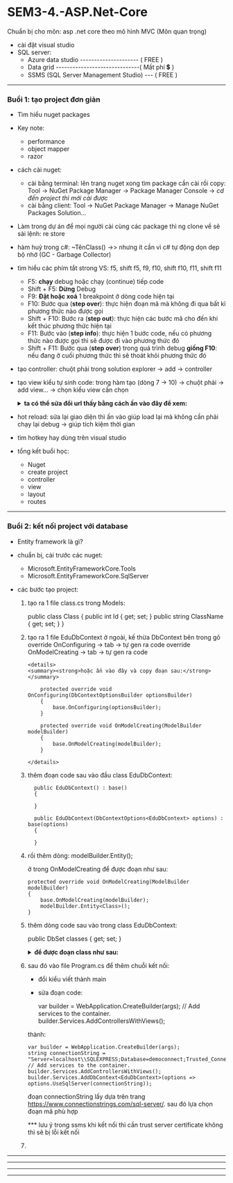 # SEM3-4.-ASP.Net-Core

Chuẩn bị cho môn: asp .net core theo mô hình MVC (Môn quan trọng)

- cài đặt visual studio
- SQL server:
  - Azure data studio --------------------- ( FREE )
  - Data grid ------------------------------( Mất phí 💲 )
  - SSMS (SQL Server Management Studio) --- ( FREE )

---

### Buổi 1: tạo project đơn giản

- Tìm hiểu nuget packages

- Key note:

  - performance
  - object mapper
  - razor

- cách cài nuget:

  - cài bằng terminal: lên trang nuget xong tìm package cần cài rồi copy: Tool -> NuGet Package Manager -> Package Manager Console -> _cd đến project thì mới cài được_
  - cài bằng client: Tool -> NuGet Package Manager -> Manage NuGet Packages Solution...

- Làm trong dự án để mọi người cài cùng các package thì ng clone về sẽ sài lệnh: re store

- hàm huỷ trong c#: ~TênClass() ->> nhưng ít cần vì c# tự động dọn dẹp bộ nhớ (GC - Garbage Collector)

- tìm hiểu các phím tắt strong VS: f5, shift f5, f9, f10, shift f10, f11, shift f11
  - F5: **chạy** debug hoặc chạy (continue) tiếp code
  - Shift + F5: **Dừng** Debug
  - F9: **Đặt hoặc xoá** 1 breakpoint ở dòng code hiện tại
  - F10: Bước qua (**step over**): thực hiện đoạn mã mà không đi qua bất kì phương thức nào được gọi
  - Shift + F10: Bước ra (**step out**): thực hiện các bước mã cho đến khi kết thúc phương thức hiện tại
  - F11: Bước vào (**step info**): thực hiện 1 bước code, nếu có phương thức nào được gọi thì sẽ được đi vào phương thức đó
  - Shift + F11: Bước qua (**step over**) trong quá trình debug **giống F10**: nếu đang ở cuối phương thức thì sẽ thoát khỏi phương thức đó
- tạo controller: chuột phải trong solution explorer -> add -> controller
- tạo view kiểu tự sinh code: trong hàm tạo (dòng 7 -> 10) -> chuột phải -> add view... -> chọn kiểu view cần chọn

    <details>
    <summary><strong>ta có thể sửa đổi url thấy bằng cách ấn vào đây để xem:</strong></summary>

        using Microsoft.AspNetCore.Mvc;

      namespace WebApplication1.Controllers

      {
          [Route("/product2")]        <------ hoặc  [Route("product2")] đều thấy chạy bth
          public class ProductController : Controller
          {
              public IActionResult Index()
              {
                  return View();
              }
              [HttpGet("detail")]     <------ cần dòng này để lấy trang detail khi đổi sang tên route mới
              public IActionResult Detail()
              {
                  return View();
              }
          }
      }

    </details>

- hot reload: sửa lại giao diện thì ấn vào giúp load lại mà không cần phải chạy lại debug -> giúp tích kiệm thời gian

- tìm hotkey hay dùng trên visual studio

- tổng kết buổi học:
  - Nuget
  - create project
  - controller
  - view
  - layout
  - routes

---

### Buổi 2: kết nối project với database

- Entity framework là gì?

- chuẩn bị, cài trước các nuget:

  - Microsoft.EntityFrameworkCore.Tools
  - Microsoft.EntityFrameworkCore.SqlServer

- các bước tạo project:

  1.  tạo ra 1 file class.cs trong Models:

        public class Class
        {
        public int Id { get; set; }
        public string ClassName { get; set; }
        }

  2.  tạo ra 1 file EduDbContext ở ngoài, kế thừa DbContext
      bên trong gõ override OnConfiguring -> tab -> tự gen ra code
      override OnModelCreating -> tab -> tự gen ra code

          <details>
          <summary><strong>hoặc ấn vào đây và copy đoạn sau:</strong></summary>

              protected override void OnConfiguring(DbContextOptionsBuilder optionsBuilder)
              {
                  base.OnConfiguring(optionsBuilder);
              }

              protected override void OnModelCreating(ModelBuilder modelBuilder)
              {
                  base.OnModelCreating(modelBuilder);
              }

          </details>

  3.  thêm đoạn code sau vào đầu class EduDbContext:

            public EduDbContext() : base()
            {

            }

            public EduDbContext(DbContextOptions<EduDbContext> options) : base(options)
            {

            }

  4.  rồi thêm dòng:
      modelBuilder.Entity<Class>();

      ở trong OnModelCreating để được đoạn như sau:

          protected override void OnModelCreating(ModelBuilder modelBuilder)
          {
              base.OnModelCreating(modelBuilder);
              modelBuilder.Entity<Class>();
          }

  5.  thêm dòng code sau vào trong class EduDbContext:

      public DbSet<Class> classes { get; set; }

      <details>
      <summary><strong>để được đoạn class như sau: </strong></summary>

          public class EduDbContext : DbContext
          {
              protected override void OnConfiguring(DbContextOptionsBuilder optionsBuilder)
              {
                  base.OnConfiguring(optionsBuilder);
              }

              protected override void OnModelCreating(ModelBuilder modelBuilder)
              {
                  base.OnModelCreating(modelBuilder);
                  modelBuilder.Entity<Class>();
              }

              public DbSet<Class> classes { get; set; }

          }

      </details>

  6.  sau đó vào file Program.cs để thêm chuỗi kết nối:

      - đổi kiểu viết thành main
      - sửa đoạn code:

        var builder = WebApplication.CreateBuilder(args);
        // Add services to the container.
        builder.Services.AddControllersWithViews();

      thành:

          var builder = WebApplication.CreateBuilder(args);
          string connectionString = "Server=localhost\\SQLEXPRESS;Database=democonnect;Trusted_Connection=True;TrustServerCertificate=True;";
          // Add services to the container.
          builder.Services.AddControllersWithViews();
          builder.Services.AddDbContext<EduDbContext>(options => options.UseSqlServer(connectionString));

      đoạn connectionString lấy dựa trên trang https://www.connectionstrings.com/sql-server/. sau đó lựa chọn đoạn mã phù hợp

      \*\*\* lưu ý trong ssms khi kết nối thì cần trust server certificate không thì sẽ bị lỗi kết nối

  7.

---

---

---

---
